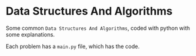# Data Structures And Algorithms

Some common `Data Structures And Algorithms`, coded with python with some explanations.

Each problem has a `main.py` file, which has the code.
